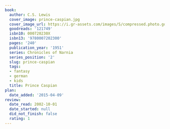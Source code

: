 ```yaml
---
book:
  author: C.S. Lewis
  cover_image: prince-caspian.jpg
  cover_image_url: https://i.gr-assets.com/images/S/compressed.photo.goodreads.com/books/1308814880l/121749._SX98_.jpg
  goodreads: '121749'
  isbn10: 000720230X
  isbn13: '9780007202300'
  pages: '240'
  publication_year: '1951'
  series: Chronicles of Narnia
  series_position: '2'
  slug: prince-caspian
  tags:
  - fantasy
  - german
  - kids
  title: Prince Caspian
plan:
  date_added: '2015-04-09'
review:
  date_read: 2002-10-01
  date_started: null
  did_not_finish: false
  rating: 1
---
```

